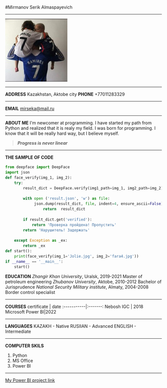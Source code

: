 #Mirmanov Serik Almaspayevich
___
![My best photo](Serik1.jpg)
____
__ADDRESS__
 Kazakhstan, Aktobe city
__PHONE__
+77011283329
____
__EMAIL__
mirseka@mail.ru
___
__ABOUT ME__
I'm newcomer at programming. I have started my path from Python and realized that it is realy my field. I was born for programming. I know that it will be really hard way, but I believe myself.
>___Progress is never linear___
___
__THE SAMPLE OF CODE__
```Python
from deepface import DeepFace
import json
def face_verify(img_1, img_2):
    try:
        result_dict = DeepFace.verify(img1_path=img_1, img2_path=img_2)

        with open ('result.json', 'w') as file:
             json.dump(result_dict, file, indent=4, ensure_ascii=False)
                 return  result_dict

        if result_dict.get('verified'):
            return 'Проверка пройдена! Пропустить'
        return 'Нарушитель! Задержать'

    except Exception as _ex:
        return _ex
def start():
    print(face_verify(img_1='Jolie.jpg', img_2='fara4.jpg'))
if __name__ == '__main__':
    start()
```
__EDUCATION__
_Zhangir Khan University_, Uralsk, 2019-2021
Master of petroleum engineering
_Zhubanov University_, Aktobe, 2010-2012
Bachelor of Jurisprudence
_National Security Military institute_, Almaty, 2004-2008
Border control specialist
___
__COURSES__
certificate |  date
:-----------|:-------:
Nebosh IGC | 2018
Microsoft Power BI|2022
___
__LANGUAGES__
KAZAKH - Native
RUSIIAN - Advanced
ENGLISH - Intermediate
___
__COMPUTER SKILS__
1. Python
2. MS Office
3. Power BI
___
[My Power BI project link](https://app.powerbi.com/view?r=eyJrIjoiNTI1MTZkMzItMWRhOS00MjFjLTk4MmEtZDU3MTgwMjI1NmMzIiwidCI6IjZlZWVhZjNlLTY3MTItNDhhNC05NzY3LTNmY2E1NGUxMTc1YyIsImMiOjl9)

